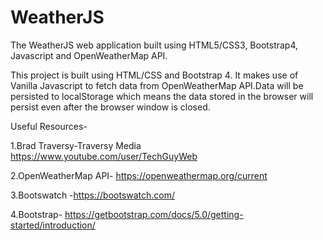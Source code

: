 # WeatherJS
The WeatherJS web application built using HTML5/CSS3, Bootstrap4, Javascript and OpenWeatherMap API.

This project is built using HTML/CSS and Bootstrap 4. It makes use of Vanilla Javascript to fetch data from OpenWeatherMap API.Data will be persisted to localStorage which means the data stored in the browser will persist even after the browser window is closed.

Useful Resources-

1.Brad Traversy-Traversy Media https://www.youtube.com/user/TechGuyWeb

2.OpenWeatherMap API- https://openweathermap.org/current

3.Bootswatch -https://bootswatch.com/

4.Bootstrap- https://getbootstrap.com/docs/5.0/getting-started/introduction/
